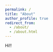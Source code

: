 ```yaml
---
permalink: /
title: "About"
author_profile: true
redirect_from: 
  - /about/
  - /about.html
---
```


Hi!!
